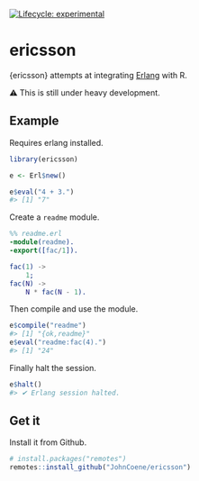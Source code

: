 
<!-- README.md is generated from README.Rmd. Please edit that file -->

<!-- badges: start -->

[![Lifecycle:
experimental](https://img.shields.io/badge/lifecycle-experimental-orange.svg)](https://www.tidyverse.org/lifecycle/#experimental)
<!-- badges: end -->

# ericsson

{ericsson} attempts at integrating [Erlang](https://www.erlang.org/)
with R.

:warning: This is still under heavy development.

## Example

Requires erlang installed.

``` r
library(ericsson)

e <- Erl$new()

e$eval("4 + 3.")
#> [1] "7"
```

Create a `readme` module.

``` erlang
%% readme.erl
-module(readme).
-export([fac/1]).

fac(1) ->
    1;
fac(N) ->
    N * fac(N - 1).
```

Then compile and use the module.

``` r
e$compile("readme")
#> [1] "{ok,readme}"
e$eval("readme:fac(4).")
#> [1] "24"
```

Finally halt the session.

``` r
e$halt()
#> ✔ Erlang session halted.
```

## Get it

Install it from Github.

``` r
# install.packages("remotes")
remotes::install_github("JohnCoene/ericsson")
```

